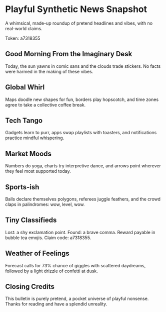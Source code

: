 # Playful Synthetic News Snapshot

A whimsical, made-up roundup of pretend headlines and vibes, with no real-world claims.

Token: a7318355

## Good Morning From the Imaginary Desk

Today, the sun yawns in comic sans and the clouds trade stickers. No facts were harmed in the making of these vibes.

## Global Whirl

Maps doodle new shapes for fun, borders play hopscotch, and time zones agree to take a collective coffee break.

## Tech Tango

Gadgets learn to purr, apps swap playlists with toasters, and notifications practice mindful whispering.

## Market Moods

Numbers do yoga, charts try interpretive dance, and arrows point wherever they feel most supported today.

## Sports-ish

Balls declare themselves polygons, referees juggle feathers, and the crowd claps in palindromes: wow, level, wow.

## Tiny Classifieds

Lost: a shy exclamation point. Found: a brave comma. Reward payable in bubble tea emojis. Claim code: a7318355.

## Weather of Feelings

Forecast calls for 73% chance of giggles with scattered daydreams, followed by a light drizzle of confetti at dusk.

## Closing Credits

This bulletin is purely pretend, a pocket universe of playful nonsense. Thanks for reading and have a splendid unreality.